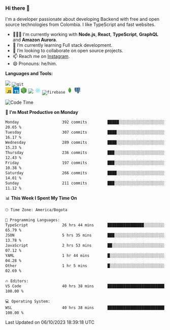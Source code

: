 ### Hi there 👋

I'm a developer passionate about developing Backend with free and open source technologies from Colombia. I like TypeScript and fast websites.

- 👨🏽‍💻 I'm currently working with **Node.js**, **React**, **TypeScript**, **GraphQL** and **Amazon Aurora**.
- 🌱 I’m currently learning Full stack development.
- 🚀 I’m looking to collaborate on open source projects.
- 📫   Reach me on [Instagram](https://instagram.com/nexckycort).
- 😄  Pronouns: he/him.

**Languages and Tools:**  

<code><img height="20"  src="https://upload.wikimedia.org/wikipedia/commons/2/2d/Visual_Studio_Code_1.18_icon.svg"></code>
<code><img src="https://www.vectorlogo.zone/logos/git-scm/git-scm-icon.svg" alt="git" height="20"/> </code>
<code><img height="20" src="https://raw.githubusercontent.com/github/explore/80688e429a7d4ef2fca1e82350fe8e3517d3494d/topics/javascript/javascript.png"></code>
<code><img height="20" src="https://raw.githubusercontent.com/github/explore/80688e429a7d4ef2fca1e82350fe8e3517d3494d/topics/typescript/typescript.png"></code>
<code><img height="20" src="https://raw.githubusercontent.com/github/explore/80688e429a7d4ef2fca1e82350fe8e3517d3494d/topics/nodejs/nodejs.png"></code>
<code><img height="20" src="https://deno.land/logo.svg"></code>
<code><img height="20" src="https://raw.githubusercontent.com/github/explore/80688e429a7d4ef2fca1e82350fe8e3517d3494d/topics/react/react.png"></code>
<code><img src="https://www.vectorlogo.zone/logos/firebase/firebase-icon.svg" alt="firebase"  height="20"/></code>
<code><img src="https://raw.githubusercontent.com/devicons/devicon/master/icons/mongodb/mongodb-original.svg"  height="20"/></code>
<code><img src="https://raw.githubusercontent.com/devicons/devicon/master/icons/postgresql/postgresql-original.svg" height="20"/></code>

<!--START_SECTION:waka-->
![Code Time](http://img.shields.io/badge/Code%20Time-3%2C586%20hrs%2029%20mins-blue)

📅 **I'm Most Productive on Monday** 

```text
Monday                   392 commits         █████░░░░░░░░░░░░░░░░░░░░   20.65 % 
Tuesday                  307 commits         ████░░░░░░░░░░░░░░░░░░░░░   16.17 % 
Wednesday                289 commits         ████░░░░░░░░░░░░░░░░░░░░░   15.23 % 
Thursday                 236 commits         ███░░░░░░░░░░░░░░░░░░░░░░   12.43 % 
Friday                   197 commits         ███░░░░░░░░░░░░░░░░░░░░░░   10.38 % 
Saturday                 266 commits         ████░░░░░░░░░░░░░░░░░░░░░   14.01 % 
Sunday                   211 commits         ███░░░░░░░░░░░░░░░░░░░░░░   11.12 % 
```


📊 **This Week I Spent My Time On** 

```text
🕑︎ Time Zone: America/Bogota

💬 Programming Languages: 
TypeScript               26 hrs 44 mins      ████████████████░░░░░░░░░   65.79 % 
JSON                     5 hrs 35 mins       ███░░░░░░░░░░░░░░░░░░░░░░   13.78 % 
JavaScript               2 hrs 53 mins       ██░░░░░░░░░░░░░░░░░░░░░░░   07.12 % 
YAML                     1 hr 44 mins        █░░░░░░░░░░░░░░░░░░░░░░░░   04.28 % 
Other                    1 hr 5 mins         █░░░░░░░░░░░░░░░░░░░░░░░░   02.69 % 

🔥 Editors: 
VS Code                  40 hrs 38 mins      █████████████████████████   100.00 % 

💻 Operating System: 
WSL                      40 hrs 38 mins      █████████████████████████   100.00 % 
```


 Last Updated on 06/10/2023 18:39:18 UTC
<!--END_SECTION:waka-->
